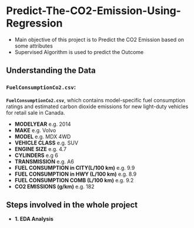 # Predict-The-CO2-Emission-Using-Regression
* Main objective of this project is to Predict the CO2 Emission based on some attributes
* Supervised Algorithm is used to predict the Outcome

## Understanding the Data

### `FuelConsumptionCo2.csv`:

**`FuelConsumptionCo2.csv`**, which contains model-specific fuel consumption ratings and estimated carbon dioxide emissions for new light-duty vehicles for retail sale in Canada.

*   **MODELYEAR** e.g. 2014
*   **MAKE** e.g. Volvo
*   **MODEL** e.g. MDX 4WD
*   **VEHICLE CLASS** e.g. SUV
*   **ENGINE SIZE** e.g. 4.7
*   **CYLINDERS** e.g 6
*   **TRANSMISSION** e.g. A6
*   **FUEL CONSUMPTION in CITY(L/100 km)** e.g. 9.9
*   **FUEL CONSUMPTION in HWY (L/100 km)** e.g. 8.9
*   **FUEL CONSUMPTION COMB (L/100 km)** e.g. 9.2
*   **CO2 EMISSIONS (g/km)** e.g. 182

## Steps involved in the whole project

*   **1. EDA Analysis**
